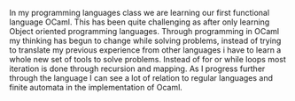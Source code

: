 In my programming languages class we are learning our first functional language OCaml. This has been quite challenging as after only learning Object oriented programming languages. Through programming in OCaml my thinking has begun to change while solving problems, instead of trying to translate my previous experience from other languages i have to learn a whole new set of tools to solve problems. Instead of for or while loops most iteration is done through recursion and mapping. As I progress further through the language I can see a lot of relation to regular languages and finite automata in the implementation of Ocaml. 
